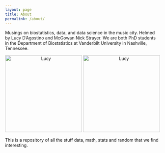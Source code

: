 ```yaml
---
layout: page
title: About
permalink: /about/
---
```


Musings on biostatistics, data, and data science in the music city.
Helmed by Lucy D’Agostino and McGowan Nick Strayer. We are both PhD students in
the Department of Biostatistics at Vanderbilt University in Nashville, Tennessee.

<div style="text-align: center;">
    <img src = "{{ site.baseurl }}/assets/lucyPhoto.jpg" alt = "Lucy" width = "250">
    <img src = "{{ site.baseurl }}/assets/nickPhoto.jpg" alt = "Lucy" width = "250">
</div>

This is a repository of all the stuff data, math, stats and random that we
find interesting.
